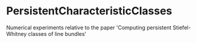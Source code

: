 # PersistentCharacteristicClasses
Numerical experiments relative to the paper 'Computing persistent Stiefel-Whitney classes of line bundles'
